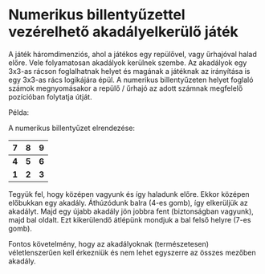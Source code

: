 # Numerikus billentyűzettel vezérelhető akadályelkerülő játék

A játék háromdimenziós, ahol a játékos egy repülővel, vagy
űrhajóval halad előre. Vele folyamatosan akadályok kerülnek
szembe. Az akadályok egy 3x3-as rácson foglalhatnak helyet
és magának a játéknak az irányítása is egy 3x3-as rács logikájára
épül. A numerikus billentyűzeten helyet foglaló számok megnyomásakor
a repülő / űrhajó az adott számnak megfelelő pozícióban folytatja útját.

Példa:

A numerikus billentyűzet elrendezése:

| 7 | 8 | 9 |
|---|---|---|
|**4**|**5**|**6**|
|**1**|**2**|**3**|

Tegyük fel, hogy középen vagyunk és így haladunk előre.
Ekkor középen előbukkan egy akadály. Áthúzódunk balra
(4-es gomb), így elkerüljük az akadályt. Majd egy újabb akadály
jön jobbra fent (biztonságban vagyunk), majd bal oldalt.
Ezt kikerülendő átlépünk mondjuk a bal felső helyre (7-es gomb).

Fontos követelmény, hogy az akadályoknak (természetesen) véletlenszerűen
kell érkezniük és nem lehet egyszerre az összes mezőben akadály.

